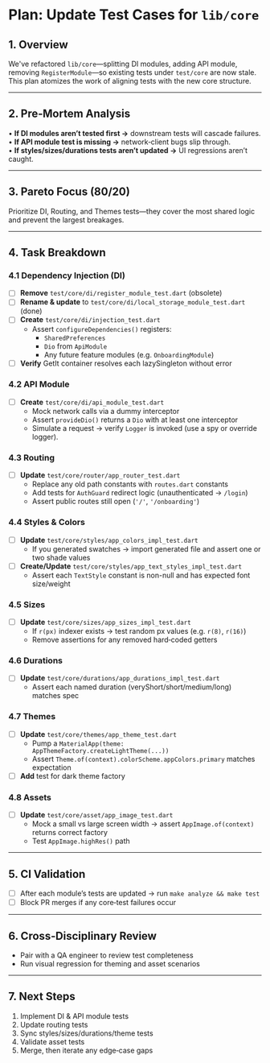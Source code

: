 # Plan: Update Test Cases for `lib/core`

## 1. Overview  
We've refactored `lib/core`—splitting DI modules, adding API module, removing `RegisterModule`—so existing tests under `test/core` are now stale. This plan atomizes the work of aligning tests with the new core structure.

---

## 2. Pre‑Mortem Analysis  
• **If DI modules aren’t tested first →** downstream tests will cascade failures.  
• **If API module test is missing →** network‑client bugs slip through.  
• **If styles/sizes/durations tests aren’t updated →** UI regressions aren’t caught.  

---

## 3. Pareto Focus (80/20)  
Prioritize DI, Routing, and Themes tests—they cover the most shared logic and prevent the largest breakages.

---

## 4. Task Breakdown  

### 4.1 Dependency Injection (DI)  
- [ ] **Remove** `test/core/di/register_module_test.dart` (obsolete)  
- [ ] **Rename & update** to `test/core/di/local_storage_module_test.dart` (done)  
- [ ] **Create** `test/core/di/injection_test.dart`  
  - Assert `configureDependencies()` registers:  
    - `SharedPreferences`  
    - `Dio` from `ApiModule`  
    - Any future feature modules (e.g. `OnboardingModule`)  
- [ ] **Verify** GetIt container resolves each lazySingleton without error  

### 4.2 API Module  
- [ ] **Create** `test/core/di/api_module_test.dart`  
  - Mock network calls via a dummy interceptor  
  - Assert `provideDio()` returns a `Dio` with at least one interceptor  
  - Simulate a request → verify `Logger` is invoked (use a spy or override logger).  

### 4.3 Routing  
- [ ] **Update** `test/core/router/app_router_test.dart`  
  - Replace any old path constants with `routes.dart` constants  
  - Add tests for `AuthGuard` redirect logic (unauthenticated → `/login`)  
  - Assert public routes still open (`'/'`, `'/onboarding'`)  

### 4.4 Styles & Colors  
- [ ] **Update** `test/core/styles/app_colors_impl_test.dart`  
  - If you generated swatches → import generated file and assert one or two shade values  
- [ ] **Create/Update** `test/core/styles/app_text_styles_impl_test.dart`  
  - Assert each `TextStyle` constant is non-null and has expected font size/weight  

### 4.5 Sizes  
- [ ] **Update** `test/core/sizes/app_sizes_impl_test.dart`  
  - If `r(px)` indexer exists → test random px values (e.g. `r(8)`, `r(16)`)  
  - Remove assertions for any removed hard‑coded getters  

### 4.6 Durations  
- [ ] **Update** `test/core/durations/app_durations_impl_test.dart`  
  - Assert each named duration (veryShort/short/medium/long) matches spec  

### 4.7 Themes  
- [ ] **Update** `test/core/themes/app_theme_test.dart`  
  - Pump a `MaterialApp(theme: AppThemeFactory.createLightTheme(...))`  
  - Assert `Theme.of(context).colorScheme.appColors.primary` matches expectation  
- [ ] **Add** test for dark theme factory  

### 4.8 Assets  
- [ ] **Update** `test/core/asset/app_image_test.dart`  
  - Mock a small vs large screen width → assert `AppImage.of(context)` returns correct factory  
  - Test `AppImage.highRes()` path  

---

## 5. CI Validation  
- [ ] After each module’s tests are updated → run `make analyze && make test`  
- [ ] Block PR merges if any core‑test failures occur  

---

## 6. Cross‑Disciplinary Review  
- Pair with a QA engineer to review test completeness  
- Run visual regression for theming and asset scenarios  

---

## 7. Next Steps  
1. Implement DI & API module tests  
2. Update routing tests  
3. Sync styles/sizes/durations/theme tests  
4. Validate asset tests  
5. Merge, then iterate any edge‑case gaps  